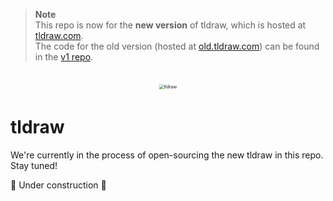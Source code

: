 > **Note**<br>
> This repo is now for the **new version** of tldraw, which is hosted at [tldraw.com](https://tldraw.com).<br>
> The code for the old version (hosted at [old.tldraw.com](https://old.tldraw.com)) can be found in the [v1 repo](https://github.com/tldraw/tldraw-v1).

<br>

<div alt style="text-align: center; transform: scale(.5);">
	<picture>
		<source media="(prefers-color-scheme: dark)" srcset="https://raw.githubusercontent.com/tldraw/tldraw-examples/main/assets/github-hero-dark-draw.png" />
		<img alt="tldraw" src="https://raw.githubusercontent.com/tldraw/tldraw-examples/main/assets/github-hero-light-draw.png" />
	</picture>
</div>

# tldraw

We're currently in the process of open-sourcing the new tldraw in this repo. Stay tuned!

🚧 Under construction 🚧
